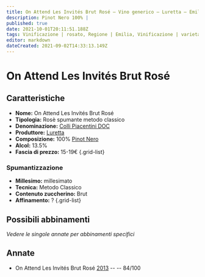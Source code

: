 ```yaml
---
title: On Attend Les Invités Brut Rosé – Vino generico – Luretta – Emilia (IT) – 15-19€ – 2★
description: Pinot Nero 100% |
published: true
date: 2021-10-01T20:11:51.188Z
tags: Vinificazione | rosato, Regione | Emilia, Vinificazione | varietale, Vinificazione | spumante, Vinificazione | spumante, Vinificazione | brut, Valutazioni | 2 stelle, Vitigni | Pinot Nero, Prezzi | 15-19€
editor: markdown
dateCreated: 2021-09-02T14:33:13.149Z
---
```


# On Attend Les Invités Brut Rosé

## Caratteristiche
- **Nome:** On Attend Les Invités Brut Rosé
- **Tipologia:** Rosè spumante metodo classico
- **Denominazione:** [Colli Piacentini DOC](/denominazioni/Italia/Vino-Generico)
- **Produttore:** [Luretta](/produttori/Italia/Emilia/Luretta) 
- **Composizione:** 100% [Pinot Nero](/vitigni/Francia/bacca-nera/Pinot-Nero)
- **Alcol:** 13.5%
- **Fascia di prezzo:** 15-19€
{.grid-list}


### Spumantizzazione
- **Millesimo:** millesimato
- **Tecnica:** Metodo Classico
- **Contenuto zuccherino:** Brut
- **Affinamento:** ?
{.grid-list}

## Possibili abbinamenti
*Vedere le singole annate per abbinamenti specifici*


## Annate
- On Attend Les Invités Brut Rosé [2013](/vini/Italia/Emilia/Luretta/On-Attend-Les-Invites-Brut-Rose/2013) -- <span class="star-2"></span> -- 84/100


